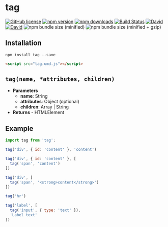 # tag

[![GitHub license](https://img.shields.io/badge/license-MIT-blue.svg?style=flat-square)](https://github.com/a-tarasyuk/tag/blob/master/LICENSE) [![npm version](https://img.shields.io/npm/v/tag.svg?style=flat-square)](https://www.npmjs.com/package/tag) [![npm downloads](https://img.shields.io/npm/dm/tag.svg?style=flat-square)](https://www.npmjs.com/package/tag) [![Build Status](https://img.shields.io/travis/a-tarasyuk/tag/master.svg?style=flat-square)](https://travis-ci.org/a-tarasyuk/tag) [![David](https://img.shields.io/david/a-tarasyuk/tag.svg?style=flat-square)](https://github.com/a-tarasyuk/tag) [![David](https://img.shields.io/david/dev/a-tarasyuk/tag.svg?style=flat-square)](https://github.com/a-tarasyuk/tag) ![npm bundle size (minified)](https://img.shields.io/bundlephobia/min/tag.svg?style=flat-square) ![npm bundle size (minified + gzip)](https://img.shields.io/bundlephobia/minzip/tag.svg?style=flat-square)

## Installation

```shell
npm install tag --save
```

```html
<script src="tag.umd.js"></script>
```
## `tag(name, *attributes, children)`
* **Parameters**
    - **name**: String
    - **attributes**: Object (optional)
    - **children**: Array | String
*  **Returns** - HTMLElement

## Example

```javascript
import tag from 'tag';

tag('div', { id: 'content' }, 'content')

tag('div', { id: 'content' }, [
  tag('span', 'content')
])

tag('div', [
  tag('span', '<strong>content</strong>')
])

tag('hr')

tag('label', [
  tag('input', { type: 'text' }),
  'Label text'
])
```
